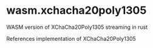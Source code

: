 # wasm.xchacha20poly1305
WASM version of XChaCha20Poly1305 streaming in rust

References implementation of XChaCha20Poly1305 